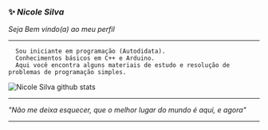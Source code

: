 ### :sparkles: _Nicole Silva_  

  
_Seja Bem vindo(a) ao meu perfil_ 
***
      Sou iniciante em programação (Autodidata). 
      Conhecimentos básicos em C++ e Arduino. 
      Aqui você encontra alguns materiais de estudo e resolução de problemas de programação simples.
      
  ![Nicole Silva github stats](https://github-readme-stats.vercel.app/api?username=NicoleSilvaa&show_icons=true&theme=radical)
***
_*"Não me deixa esquecer, que o melhor lugar do mundo é aqui, e agora"*_ 
***

